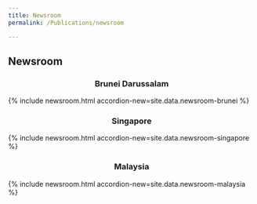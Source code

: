 ```yaml
---
title: Newsroom
permalink: /Publications/newsroom

---
```

<h2>Newsroom</h2>
<h3 style="text-align: center;">Brunei Darussalam</h3>
{% include newsroom.html accordion-new=site.data.newsroom-brunei %}
<h3 style="text-align: center;">Singapore</h3>
{% include newsroom.html accordion-new=site.data.newsroom-singapore %}
<h3 style="text-align: center;">Malaysia</h3>
{% include newsroom.html accordion-new=site.data.newsroom-malaysia %}
